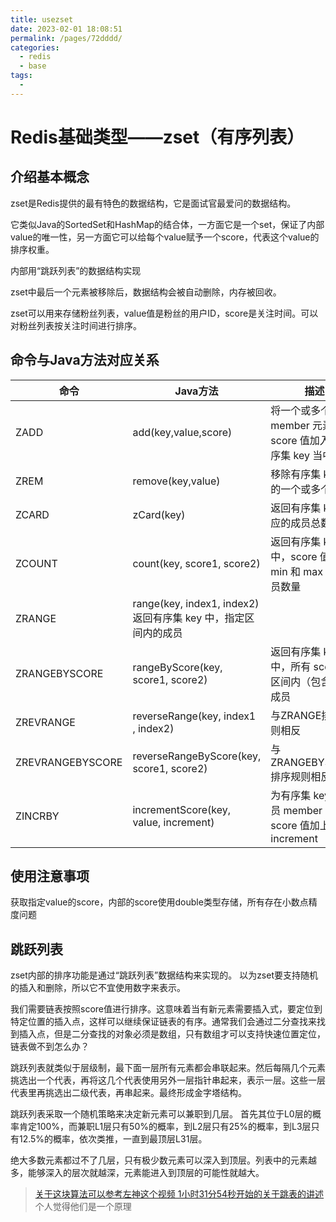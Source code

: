```yaml
---
title: usezset
date: 2023-02-01 18:08:51
permalink: /pages/72dddd/
categories:
  - redis
  - base
tags:
  - 
---
```

# Redis基础类型——zset（有序列表）

## 介绍基本概念
zset是Redis提供的最有特色的数据结构，它是面试官最爱问的数据结构。

它类似Java的SortedSet和HashMap的结合体，一方面它是一个set，保证了内部value的唯一性，另一方面它可以给每个value赋予一个score，代表这个value的排序权重。

内部用“跳跃列表”的数据结构实现

zset中最后一个元素被移除后，数据结构会被自动删除，内存被回收。

zset可以用来存储粉丝列表，value值是粉丝的用户ID，score是关注时间。可以对粉丝列表按关注时间进行排序。


## 命令与Java方法对应关系

|命令|Java方法|描述|
|--|--|--|
|ZADD|	add(key,value,score)|	将一个或多个 member 元素及其 score 值加入到有序集 key 当中|
|ZREM|	remove(key,value)|	移除有序集 key 中的一个或多个成员|
|ZCARD|	zCard(key)|	返回有序集 key 对应的成员总数|
|ZCOUNT|	count(key, score1, score2)|	返回有序集 key 中，score 值在 min 和 max 之间成员数量|
|ZRANGE|	range(key, index1, index2)	返回有序集 key 中，指定区间内的成员|
|ZRANGEBYSCORE|	rangeByScore(key, score1, score2)|	返回有序集 key 中，所有 score 值区间内（包含）的成员|
|ZREVRANGE|	reverseRange(key, index1 , index2)|	与ZRANGE排序规则相反|
|ZREVRANGEBYSCORE|	reverseRangeByScore(key, score1, score2)|	与ZRANGEBYSCORE排序规则相反|
|ZINCRBY|	incrementScore(key, value, increment)|	为有序集 key 的成员 member 的 score 值加上增量 increment|

## 使用注意事项
获取指定value的score，内部的score使用double类型存储，所有存在小数点精度问题

## 跳跃列表
zset内部的排序功能是通过“跳跃列表”数据结构来实现的。
以为zset要支持随机的插入和删除，所以它不宜使用数字来表示。

我们需要链表按照score值进行排序。这意味着当有新元素需要插入式，要定位到特定位置的插入点，这样可以继续保证链表的有序。通常我们会通过二分查找来找到插入点，但是二分查找的对象必须是数组，只有数组才可以支持快速位置定位，链表做不到怎么办？

跳跃列表就类似于层级制，最下面一层所有元素都会串联起来。然后每隔几个元素挑选出一个代表，再将这几个代表使用另外一层指针串起来，表示一层。这些一层代表里再挑选出二级代表，再串起来。最终形成金字塔结构。

跳跃列表采取一个随机策略来决定新元素可以兼职到几层。
首先其位于L0层的概率肯定100%，而兼职L1层只有50%的概率，到L2层只有25%的概率，到L3层只有12.5%的概率，依次类推，一直到最顶层L31层。

绝大多数元素都过不了几层，只有极少数元素可以深入到顶层。列表中的元素越多，能够深入的层次就越深，元素能进入到顶层的可能性就越大。

> [关于这块算法可以参考左神这个视频 1小时31分54秒开始的关于跳表的讲述](https://www.bilibili.com/video/BV13g41157hK?p=19) 个人觉得他们是一个原理